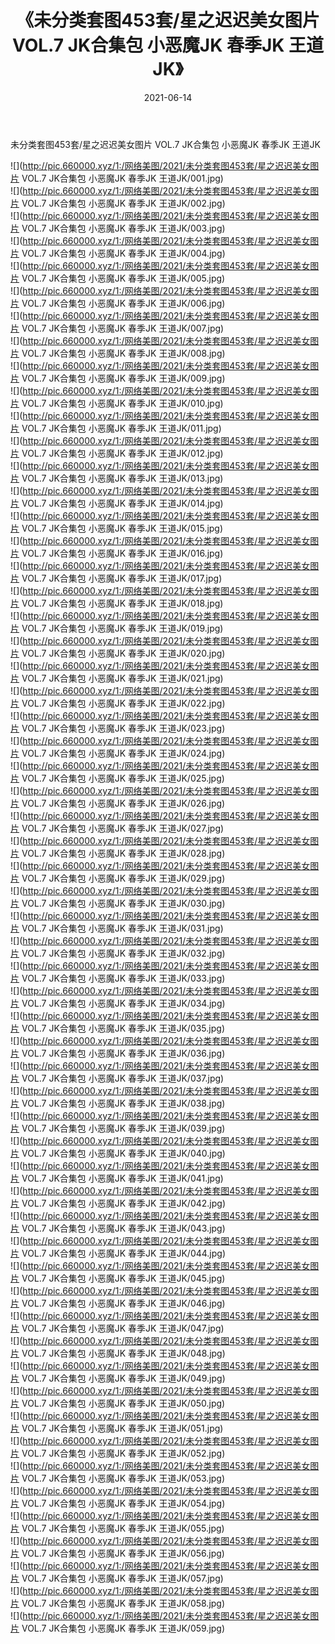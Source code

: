 ﻿---
layout: post
title:  《未分类套图453套/星之迟迟美女图片 VOL.7 JK合集包 小恶魔JK 春季JK 王道JK》
date:   2021-06-14
img: http://pic.660000.xyz/1:/网络美图/2021/未分类套图453套/星之迟迟美女图片 VOL.7 JK合集包 小恶魔JK 春季JK 王道JK/000.jpg
categories: [美女, 清纯, 唯美]
---

未分类套图453套/星之迟迟美女图片 VOL.7 JK合集包 小恶魔JK 春季JK 王道JK

 ![](http://pic.660000.xyz/1:/网络美图/2021/未分类套图453套/星之迟迟美女图片 VOL.7 JK合集包 小恶魔JK 春季JK 王道JK/001.jpg) <br>![](http://pic.660000.xyz/1:/网络美图/2021/未分类套图453套/星之迟迟美女图片 VOL.7 JK合集包 小恶魔JK 春季JK 王道JK/002.jpg) <br>![](http://pic.660000.xyz/1:/网络美图/2021/未分类套图453套/星之迟迟美女图片 VOL.7 JK合集包 小恶魔JK 春季JK 王道JK/003.jpg) <br>![](http://pic.660000.xyz/1:/网络美图/2021/未分类套图453套/星之迟迟美女图片 VOL.7 JK合集包 小恶魔JK 春季JK 王道JK/004.jpg) <br>![](http://pic.660000.xyz/1:/网络美图/2021/未分类套图453套/星之迟迟美女图片 VOL.7 JK合集包 小恶魔JK 春季JK 王道JK/005.jpg) <br>![](http://pic.660000.xyz/1:/网络美图/2021/未分类套图453套/星之迟迟美女图片 VOL.7 JK合集包 小恶魔JK 春季JK 王道JK/006.jpg) <br>![](http://pic.660000.xyz/1:/网络美图/2021/未分类套图453套/星之迟迟美女图片 VOL.7 JK合集包 小恶魔JK 春季JK 王道JK/007.jpg) <br>![](http://pic.660000.xyz/1:/网络美图/2021/未分类套图453套/星之迟迟美女图片 VOL.7 JK合集包 小恶魔JK 春季JK 王道JK/008.jpg) <br>![](http://pic.660000.xyz/1:/网络美图/2021/未分类套图453套/星之迟迟美女图片 VOL.7 JK合集包 小恶魔JK 春季JK 王道JK/009.jpg) <br>![](http://pic.660000.xyz/1:/网络美图/2021/未分类套图453套/星之迟迟美女图片 VOL.7 JK合集包 小恶魔JK 春季JK 王道JK/010.jpg) <br>![](http://pic.660000.xyz/1:/网络美图/2021/未分类套图453套/星之迟迟美女图片 VOL.7 JK合集包 小恶魔JK 春季JK 王道JK/011.jpg) <br>![](http://pic.660000.xyz/1:/网络美图/2021/未分类套图453套/星之迟迟美女图片 VOL.7 JK合集包 小恶魔JK 春季JK 王道JK/012.jpg) <br>![](http://pic.660000.xyz/1:/网络美图/2021/未分类套图453套/星之迟迟美女图片 VOL.7 JK合集包 小恶魔JK 春季JK 王道JK/013.jpg) <br>![](http://pic.660000.xyz/1:/网络美图/2021/未分类套图453套/星之迟迟美女图片 VOL.7 JK合集包 小恶魔JK 春季JK 王道JK/014.jpg) <br>![](http://pic.660000.xyz/1:/网络美图/2021/未分类套图453套/星之迟迟美女图片 VOL.7 JK合集包 小恶魔JK 春季JK 王道JK/015.jpg) <br>![](http://pic.660000.xyz/1:/网络美图/2021/未分类套图453套/星之迟迟美女图片 VOL.7 JK合集包 小恶魔JK 春季JK 王道JK/016.jpg) <br>![](http://pic.660000.xyz/1:/网络美图/2021/未分类套图453套/星之迟迟美女图片 VOL.7 JK合集包 小恶魔JK 春季JK 王道JK/017.jpg) <br>![](http://pic.660000.xyz/1:/网络美图/2021/未分类套图453套/星之迟迟美女图片 VOL.7 JK合集包 小恶魔JK 春季JK 王道JK/018.jpg) <br>![](http://pic.660000.xyz/1:/网络美图/2021/未分类套图453套/星之迟迟美女图片 VOL.7 JK合集包 小恶魔JK 春季JK 王道JK/019.jpg) <br>![](http://pic.660000.xyz/1:/网络美图/2021/未分类套图453套/星之迟迟美女图片 VOL.7 JK合集包 小恶魔JK 春季JK 王道JK/020.jpg) <br>![](http://pic.660000.xyz/1:/网络美图/2021/未分类套图453套/星之迟迟美女图片 VOL.7 JK合集包 小恶魔JK 春季JK 王道JK/021.jpg) <br>![](http://pic.660000.xyz/1:/网络美图/2021/未分类套图453套/星之迟迟美女图片 VOL.7 JK合集包 小恶魔JK 春季JK 王道JK/022.jpg) <br>![](http://pic.660000.xyz/1:/网络美图/2021/未分类套图453套/星之迟迟美女图片 VOL.7 JK合集包 小恶魔JK 春季JK 王道JK/023.jpg) <br>![](http://pic.660000.xyz/1:/网络美图/2021/未分类套图453套/星之迟迟美女图片 VOL.7 JK合集包 小恶魔JK 春季JK 王道JK/024.jpg) <br>![](http://pic.660000.xyz/1:/网络美图/2021/未分类套图453套/星之迟迟美女图片 VOL.7 JK合集包 小恶魔JK 春季JK 王道JK/025.jpg) <br>![](http://pic.660000.xyz/1:/网络美图/2021/未分类套图453套/星之迟迟美女图片 VOL.7 JK合集包 小恶魔JK 春季JK 王道JK/026.jpg) <br>![](http://pic.660000.xyz/1:/网络美图/2021/未分类套图453套/星之迟迟美女图片 VOL.7 JK合集包 小恶魔JK 春季JK 王道JK/027.jpg) <br>![](http://pic.660000.xyz/1:/网络美图/2021/未分类套图453套/星之迟迟美女图片 VOL.7 JK合集包 小恶魔JK 春季JK 王道JK/028.jpg) <br>![](http://pic.660000.xyz/1:/网络美图/2021/未分类套图453套/星之迟迟美女图片 VOL.7 JK合集包 小恶魔JK 春季JK 王道JK/029.jpg) <br>![](http://pic.660000.xyz/1:/网络美图/2021/未分类套图453套/星之迟迟美女图片 VOL.7 JK合集包 小恶魔JK 春季JK 王道JK/030.jpg) <br>![](http://pic.660000.xyz/1:/网络美图/2021/未分类套图453套/星之迟迟美女图片 VOL.7 JK合集包 小恶魔JK 春季JK 王道JK/031.jpg) <br>![](http://pic.660000.xyz/1:/网络美图/2021/未分类套图453套/星之迟迟美女图片 VOL.7 JK合集包 小恶魔JK 春季JK 王道JK/032.jpg) <br>![](http://pic.660000.xyz/1:/网络美图/2021/未分类套图453套/星之迟迟美女图片 VOL.7 JK合集包 小恶魔JK 春季JK 王道JK/033.jpg) <br>![](http://pic.660000.xyz/1:/网络美图/2021/未分类套图453套/星之迟迟美女图片 VOL.7 JK合集包 小恶魔JK 春季JK 王道JK/034.jpg) <br>![](http://pic.660000.xyz/1:/网络美图/2021/未分类套图453套/星之迟迟美女图片 VOL.7 JK合集包 小恶魔JK 春季JK 王道JK/035.jpg) <br>![](http://pic.660000.xyz/1:/网络美图/2021/未分类套图453套/星之迟迟美女图片 VOL.7 JK合集包 小恶魔JK 春季JK 王道JK/036.jpg) <br>![](http://pic.660000.xyz/1:/网络美图/2021/未分类套图453套/星之迟迟美女图片 VOL.7 JK合集包 小恶魔JK 春季JK 王道JK/037.jpg) <br>![](http://pic.660000.xyz/1:/网络美图/2021/未分类套图453套/星之迟迟美女图片 VOL.7 JK合集包 小恶魔JK 春季JK 王道JK/038.jpg) <br>![](http://pic.660000.xyz/1:/网络美图/2021/未分类套图453套/星之迟迟美女图片 VOL.7 JK合集包 小恶魔JK 春季JK 王道JK/039.jpg) <br>![](http://pic.660000.xyz/1:/网络美图/2021/未分类套图453套/星之迟迟美女图片 VOL.7 JK合集包 小恶魔JK 春季JK 王道JK/040.jpg) <br>![](http://pic.660000.xyz/1:/网络美图/2021/未分类套图453套/星之迟迟美女图片 VOL.7 JK合集包 小恶魔JK 春季JK 王道JK/041.jpg) <br>![](http://pic.660000.xyz/1:/网络美图/2021/未分类套图453套/星之迟迟美女图片 VOL.7 JK合集包 小恶魔JK 春季JK 王道JK/042.jpg) <br>![](http://pic.660000.xyz/1:/网络美图/2021/未分类套图453套/星之迟迟美女图片 VOL.7 JK合集包 小恶魔JK 春季JK 王道JK/043.jpg) <br>![](http://pic.660000.xyz/1:/网络美图/2021/未分类套图453套/星之迟迟美女图片 VOL.7 JK合集包 小恶魔JK 春季JK 王道JK/044.jpg) <br>![](http://pic.660000.xyz/1:/网络美图/2021/未分类套图453套/星之迟迟美女图片 VOL.7 JK合集包 小恶魔JK 春季JK 王道JK/045.jpg) <br>![](http://pic.660000.xyz/1:/网络美图/2021/未分类套图453套/星之迟迟美女图片 VOL.7 JK合集包 小恶魔JK 春季JK 王道JK/046.jpg) <br>![](http://pic.660000.xyz/1:/网络美图/2021/未分类套图453套/星之迟迟美女图片 VOL.7 JK合集包 小恶魔JK 春季JK 王道JK/047.jpg) <br>![](http://pic.660000.xyz/1:/网络美图/2021/未分类套图453套/星之迟迟美女图片 VOL.7 JK合集包 小恶魔JK 春季JK 王道JK/048.jpg) <br>![](http://pic.660000.xyz/1:/网络美图/2021/未分类套图453套/星之迟迟美女图片 VOL.7 JK合集包 小恶魔JK 春季JK 王道JK/049.jpg) <br>![](http://pic.660000.xyz/1:/网络美图/2021/未分类套图453套/星之迟迟美女图片 VOL.7 JK合集包 小恶魔JK 春季JK 王道JK/050.jpg) <br>![](http://pic.660000.xyz/1:/网络美图/2021/未分类套图453套/星之迟迟美女图片 VOL.7 JK合集包 小恶魔JK 春季JK 王道JK/051.jpg) <br>![](http://pic.660000.xyz/1:/网络美图/2021/未分类套图453套/星之迟迟美女图片 VOL.7 JK合集包 小恶魔JK 春季JK 王道JK/052.jpg) <br>![](http://pic.660000.xyz/1:/网络美图/2021/未分类套图453套/星之迟迟美女图片 VOL.7 JK合集包 小恶魔JK 春季JK 王道JK/053.jpg) <br>![](http://pic.660000.xyz/1:/网络美图/2021/未分类套图453套/星之迟迟美女图片 VOL.7 JK合集包 小恶魔JK 春季JK 王道JK/054.jpg) <br>![](http://pic.660000.xyz/1:/网络美图/2021/未分类套图453套/星之迟迟美女图片 VOL.7 JK合集包 小恶魔JK 春季JK 王道JK/055.jpg) <br>![](http://pic.660000.xyz/1:/网络美图/2021/未分类套图453套/星之迟迟美女图片 VOL.7 JK合集包 小恶魔JK 春季JK 王道JK/056.jpg) <br>![](http://pic.660000.xyz/1:/网络美图/2021/未分类套图453套/星之迟迟美女图片 VOL.7 JK合集包 小恶魔JK 春季JK 王道JK/057.jpg) <br>![](http://pic.660000.xyz/1:/网络美图/2021/未分类套图453套/星之迟迟美女图片 VOL.7 JK合集包 小恶魔JK 春季JK 王道JK/058.jpg) <br>![](http://pic.660000.xyz/1:/网络美图/2021/未分类套图453套/星之迟迟美女图片 VOL.7 JK合集包 小恶魔JK 春季JK 王道JK/059.jpg) <br>